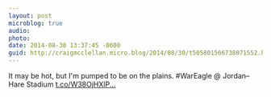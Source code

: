 ```yaml
---
layout: post
microblog: true
audio: 
photo: 
date: 2014-08-30 13:37:45 -0600
guid: http://craigmcclellan.micro.blog/2014/08/30/t505801566738071552.html
---
```

It may be hot, but I'm pumped to be on the plains. #WarEagle @ Jordan–Hare Stadium [t.co/W38OjHXlP...](http://t.co/W38OjHXlPB)
